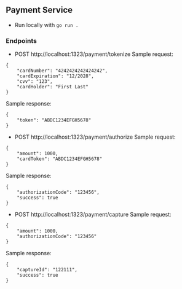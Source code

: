 ## Payment Service
* Run locally with  `go run .`

### Endpoints
* POST http://localhost:1323/payment/tokenize
Sample request:
```
{
    "cardNumber": "4242424242424242",
    "cardExpiration": "12/2028",
    "cvv": "123",
    "cardHolder": "First Last"
}
```
Sample response:
```
{
    "token": "ABDC1234EFGH5678"
}
```
* POST http://localhost:1323/payment/authorize
Sample request:
```
{
    "amount": 1000,
    "cardToken": "ABDC1234EFGH5678"
}
```
Sample response:
```
{
    "authorizationCode": "123456",
    "success": true
}
```
* POST http://localhost:1323/payment/capture
  Sample request:
```
{
    "amount": 1000,
    "authorizationCode": "123456"
}
```
Sample response:
```
{
    "captureId": "122111",
    "success": true
}
```

